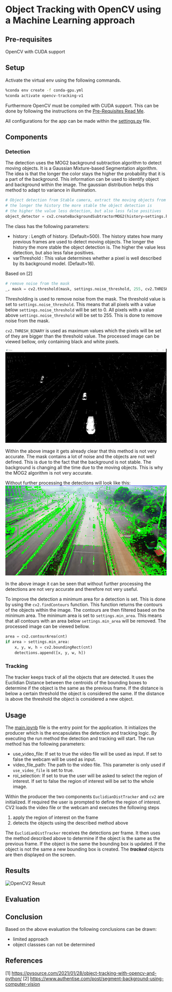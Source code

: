# Object Tracking with OpenCV using a Machine Learning approach

## Pre-requisites
OpenCV with CUDA support

## Setup
Activate the virtual env using the following commands.
```bash
%conda env create -f conda-gpu.yml
%conda activate opencv-tracking-v1
```

Furthermore OpenCV must be compiled with CUDA support. This can be done by following the instructions on the [Pre-Requisites Read Me](../_Prerequisite_OpenCV_CUDA/Readme.md).


All configurations for the app can be made within the [settings.py](settings.py) file.

## Components
### Detection
The detection uses the MOG2 background subtraction algorithm to detect moving objects. It is a Gaussian Mixture-based Segmentation algorithm.
The idea is that the longer the color stays the higher the probability that it is a part of the background. This information can be used to identify object and background within the image. The gaussian distribution helps this method to adapt to variance in illumination.

```python
# Object detection from Stable camera, extract the moving objects from the stable camera¨
# the longer the history the more stable the object detection is
# the higher the value less detection, but also less false positives
object_detector = cv2.createBackgroundSubtractorMOG2(history=settings.history, varThreshold=settings.varThreshold)
```

The class has the following parameters:
- history : Length of history. (Default=500). The history states how many previous frames are used to detect moving objects. The longer the history the more stable the object detection is. The higher the value less detection, but also less false positives.
- varThreshold : This value determines whether a pixel is well described by its background model. (Default=16).

Based on [2]

```python
# remove noise from the mask
_, mask = cv2.threshold(mask, settings.noise_threshold, 255, cv2.THRESH_BINARY)
```

Thresholding is used to remove noise from the mask. The threshold value is set to `settings.noise_threshold`. This means that all pixels with a value below `settings.noise_threshold` will be set to 0. All pixels with a value above `settings.noise_threshold` will be set to 255. This is done to remove noise from the mask.

`cv2.THRESH_BINARY` is used as maximum values which the pixels will be set of they are bigger than the threshold value. The processed image can be viewed bellow, only containing black and white pixels.

![OpenCV UMask](../../Documentation/OpenCV2_UMask.png)

Within the above image it gets already clear that this method is not very accurate. The mask contains a lot of noise and the objects are not well defined. This is due to the fact that the background is not stable. The background is changing all the time due to the moving objects. This is why the MOG2 algorithm is not very accurate.

Without further processing the detections will look like this:
![OpenCV2 DetectionsUnclean](../../Documentation/OpenCV2_DetectionsUnclean.png)

In the above image it can be seen that without further processing the detections are not very accurate and therefore not very useful.

To improve the detection a minimum area for a detection is set. This is done by using the `cv2.findContours` function. This function returns the contours of the objects within the image. The contours are then filtered based on the minimum area. The minimum area is set to `settings.min_area`. This means that all contours with an area below `settings.min_area` will be removed. The processed image can be viewed bellow.

```python
area = cv2.contourArea(cnt)
if area > settings.min_area:
    x, y, w, h = cv2.boundingRect(cnt)
    detections.append([x, y, w, h])
```

### Tracking
The tracker keeps track of all the objects that are detected. It uses the Euclidian Distance between the centroids of the bounding boxes to determine if the object is the same as the previous frame. If the distance is below a certain threshold the object is considered the same. If the distance is above the threshold the object is considered a new object.

## Usage
The [main.ipynb](./main.ipynb) file is the entry point for the application. It initializes the producer which is the encapsulates the detection and tracking logic. By executing the run method the detection and tracking will start. The run method has the following parameters:
- use_video_file: If set to true the video file will be used as input. If set to false the webcam will be used as input.
- video_file_path: The path to the video file. This parameter is only used if `use_video_file` is set to true.
- roi_selection: If set to true the user will be asked to select the region of interest. If set to false the region of interest will be set to the whole image.

Within the producer the two components `EuclidianDistTracker` and `cv2` are initialized. If required the user is prompted to define the region of interest. CV2 loads the video file or the webcam and executes the following steps
1) apply the region of interest on the frame
2) detects the objects using the described method above

The `EuclidianDistTracker` receives the detections per frame. It then uses the method described above to determine if the object is the same as the previous frame. If the object is the same the bounding box is updated. If the object is not the same a new bounding box is created. The ***tracked*** objects are then displayed on the screen.

## Results
![OpenCV2 Result](../../Documentation/OpenCV2.gif)

## Evaluation

## Conclusion
Based on the above evaluation the following conclusions can be drawn:
- limited approach
- object classses can not be determined

## References
[1] https://pysource.com/2021/01/28/object-tracking-with-opencv-and-python/
[2] https://www.authentise.com/post/segment-background-using-computer-vision
